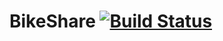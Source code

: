 # BikeShare [![Build Status](https://travis-ci.org/MobileAppDevelopment101/BikeShare.svg?branch=develop)](https://travis-ci.org/MobileAppDevelopment101/BikeShare)
